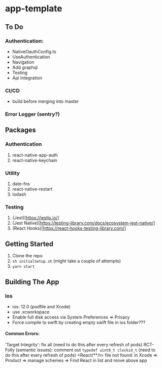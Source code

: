# app-template

## To Do
### Authentication:
- NativeOauthConfig.ts
- UseAuthentication
- Navigation
- Add graphql
- Testing
- Api Integration

### CI/CD
- build before merging into master

### Error Logger (sentry?)

## Packages

### Authentication
1. react-native-app-auth
2. react-native-keychain

### Utility
1. date-fns
2. react-native-restart
3. lodash

### Testing
1. (Jest)[https://jestjs.io/]
2. (Jest Native)[https://testing-library.com/docs/ecosystem-jest-native/]
3. (React Hooks)[https://react-hooks-testing-library.com/]

## Getting Started

1. Clone the repo
2. `sh initialSetup.sh` (might take a couple of attempts) 
3. `yarn start`


## Building The App
### Ios
- ios: 12.0 (podfile and Xcode)
- use .xcworkspace
- Enable full disk access via System Preferences => Privacy
- Force compile to swift by creating empty swift file in ios folder???

#### Common Errors:
'Target Integrity': fix all (need to do this after every refresh of pods)
RCT-Folly (semantic issues): comment out `typedef uint8_t clockid_t` (need to do this after every refresh of pods)
<React/**.h> file not found: in Xcode => Product => manage schemes => Find React in list and move above app

